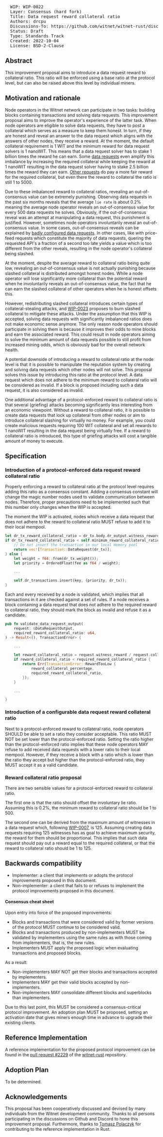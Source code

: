 <pre>
  WIP: WIP-0022
  Layer: Consensus (hard fork)
  Title: Data request reward collateral ratio
  Authors: drcpu <drcpu@protonmail.com>
  Discussions-To: https://github.com/witnet/witnet-rust/discussions/2168
  Status: Draft
  Type: Standards Track
  Created: 2022-10-04
  License: BSD-2-Clause
</pre>

## Abstract

This improvement proposal aims to introduce a data request reward to collateral ratio. This ratio will be enforced using a base ratio at the protocol level, but can also be raised above this level by individual miners.

## Motivation and rationale

Node operators in the Witnet network can participate in two tasks: building blocks containing transactions and solving data requests. This improvement proposal aims to improve the operator's experience of the latter task. When node operators are eligible to solve data requests, they have to post a collateral which serves as a measure to keep them honest. In turn, if they are honest and reveal an answer to the data request which aligns with the answers of other nodes, they receive a reward. At the moment, the default collateral requirement is 1 WIT and the minimum reward for data request solvers is 1 nanoWIT. This means that a data request solver has to stake 1 billion times the reward he can earn. Some [data requests](https://www.witnet.network/search/87495de399cb4d12ce37b959149278a3a299253342deccd987a02bc5af803818) even amplify this imbalance by increasing the required collateral while keeping the reward at 1 nanoWIT resulting in the data request solver having to stake 2.5 billion times the reward they can earn. [Other requests](https://www.witnet.network/search/2c9e60dc9f8492310bb1982fd87801f4a8ef0f3c261035826256b312f836ee5c) do pay a more fair reward for the required collateral, but even there the reward to collateral the ratio is still 1 to 5000.

Due to these imbalanced reward to collateral ratios, revealing an out-of-consensus value can be extremely punishing. Observing data requests in the past six months reveals that the average `lie rate` is about 0.2% meaning the average node operator reveals an out-of-consensus value for every 500 data requests he solves. Obviously, if the out-of-consensus reveal was an attempt at manipulating a data request, this punishment is justified. However, sometimes node operators involuntarily reveal an out-of-consensus value. In some cases, out-of-consensus reveals can be explained by [badly configured data requests](https://www.witnet.network/search/aa7c0529371ccc4d09c01e0fbffdf90b1829117f141e098ec06f12a6addb9581). In other cases, like with price-feed requests which constitute the majority of data requests, quering the requested API's a fraction of a second too late yields a value which is too different from the other reveals, resulting in the node operator's collateral being slashed.

At the moment, despite the average reward to collateral ratio being quite low, revealing an out-of-consensus value is not actually punishing because slashed collateral is distributed amongst honest nodes. While a node operator will lose significantly more collateral than the potential reward when he involuntarily reveals an out-of-consensus value, the fact that he can earn the slashed collateral of other operators when he is honest offsets this.

However, redistributing slashed collateral introduces certain types of collateral-stealing attacks, and [WIP-0023](https://github.com/drcpu-github/WIPs/blob/burn-slashed-collateral/burn-slashed-collateral.md) proposes to burn slashed collateral to mitigate these attacks. Under the assumption that this WIP is accepted, solving data requests with significantly imbalanced ratios does not make economic sense anymore. The only reason node operators should participate in solving them is because it improves their odds to mine blocks and earn the associated reward. This could result in node operators aiming to solve the minimum amount of data requests possible to still profit from increased mining odds, which is obviously bad for the overall network health.

A potential downside of introducing a reward to collateral ratio at the node level is that it is possible to manipulate the reputation system by creating and solving data requests which other nodes will not solve. This proposal solves this issue by introducing this ratio at the protocol level. A data request which does not adhere to the minimum reward to collateral ratio will be considered as invalid. If a block is proposed including such a data request, it is also considered as invalid.

One additional advantage of a protocol-enforced reward to collateral ratio is that several (griefing) attacks becoming significantly less interesting from an economic viewpoint. Without a reward to collateral ratio, it is possible to create data requests that lock up collateral from other nodes or aim to introduce collateral slashing for virtually no money. For example, you could create malicious requests requiring 100 WIT collateral and set all rewards to 1 nanoWIT resulting in the data request being virtually free. If a reward to collateral ratio is introduced, this type of griefing attacks will cost a tangible amount of money to execute.

## Specification

### Introduction of a protocol-enforced data request reward collateral ratio

Properly enforcing a reward to collateral ratio at the protocol level requires adding this ratio as a consensus constant. Adding a consensus constant will change the magic number nodes used to validate communication between nodes. Therefore, proper precautions need to be implemented such that this number only changes when the WIP is accepted.

The moment the WIP is activated, nodes which receive a data request that does not adhere to the reward to collateral ratio MUST refuse to add it to their local mempool.

```Rust
let dr_tx_reward_collateral_ratio = dr_tx.body.dr_output.witness_reward / dr_tx.body.dr_output.collateral;
if dr_tx_reward_collateral_ratio < self.minimum_reward_collateral_ratio {
    // Do not insert the transaction in our local memory pool
    return vec![Transaction::DataRequest(dr_tx)];
} else {
    let weight = f64::from(dr_tx.weight());
    let priority = OrderedFloat(fee as f64 / weight);

    ...

    self.dr_transactions.insert(key, (priority, dr_tx));
}
```

Each and every received by a node is validated, which implies that all transactions in it are checked against a set of rules. If a node receives a block containing a data request that does not adhere to the required reward to collateral ratio, they should mark the block as invalid and refuse it as a candidate.

```Rust
pub fn validate_data_request_output(
    request: &DataRequestOutput,
    required_reward_collateral_ratio: u64,
) -> Result<(), TransactionError> {

    ...

    let reward_collateral_ratio = request.witness_reward / request.collateral;
    if reward_collateral_ratio < required_reward_collateral_ratio {
        return Err(TransactionError::RewardTooLow {
            reward_collateral_percentage,
            required_reward_collateral_ratio,
        });
    }

    ...

}
```

### Introduction of a configurable data request reward collateral ratio

Next to a protocol-enforced reward to collateral ratio, node operators SHOULD be able to set a ratio they consider acceptable. This ratio MUST NOT be set lower than the protocol-enforced ratio. Setting the ratio higher than the protocol-enforced ratio implies that these node operators MAY refuse to add received data requests with a lower ratio to their local mempool. However, if they receive a block with a ratio which is lower than the ratio they accept but higher than the protocol-enforced ratio, they MUST accept it as a valid candidate.

### Reward collateral ratio proposal

There are two sensible values for a protocol-enforced reward to collateral ratio.

The first one is that the ratio should offset the involuntary lie ratio. Assuming this is 0.2%, the minimum reward to collateral ratio should be 1 to 500.

The second one can be derived from the maximum amount of witnesses in a data request which, following [WIP-0007](https://github.com/witnet/WIPs/blob/master/wip-0007.md), is 125. Assuming creating data requests requiring 125 witnesses has as goal to achieve maximum security, the reward for them should be proportional. This implies that such data request should pay out a reward equal to the required collateral, or that the reward to collateral ratio should be 1 to 125.

## Backwards compatibility

- Implementer: a client that implements or adopts the protocol improvements proposed in this document.
- Non-implementer: a client that fails to or refuses to implement the protocol improvements proposed in this document.

#### Consensus cheat sheet

Upon entry into force of the proposed improvements:

- Blocks and transactions that were considered valid by former versions of the protocol MUST continue to be considered valid.
- Blocks and transactions produced by non-implementers MUST be validated by implementers using the same rules as with those coming from implementers, that is, the new rules.
- Implementers MUST apply the proposed logic when evaluating transactions and proposed blocks.

As a result:

- Non-implementers MAY NOT get their blocks and transactions accepted by implementers.
- Implementers MAY get their valid blocks accepted by non-implementers.
- Non-implementers MAY consolidate different blocks and superblocks than implementers.

Due to this last point, this MUST be considered a consensus-critical protocol improvement. An adoption plan MUST be proposed, setting an activation date that gives miners enough time in advance to upgrade their existing clients.

## Reference Implementation

A reference implementation for the proposed protocol improvement can be found in the [pull request #2229](https://github.com/witnet/witnet-rust/pull/2229) of the [witnet-rust](https://github.com/witnet/witnet-rust/) repository.

## Adoption Plan

To be determined.

## Acknowledgements

This proposal has been cooperatively discussed and devised by many individuals from the Witnet development community. Thanks to all persons participating in the discussions on Github and Discord to hone this improvement proposal. Furthermore, thanks to [Tomasz Polaczyk](https://github.com/tmpolaczyk) for contributing to the reference implementation in Rust.
